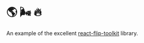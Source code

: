 # 🌎 🌬️ 🔥

An example of the excellent [react-flip-toolkit](https://github.com/aholachek/react-flip-toolkit) library.

